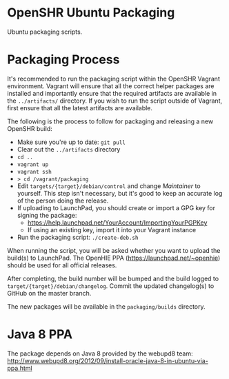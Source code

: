 OpenSHR Ubuntu Packaging
========================

Ubuntu packaging scripts.

Packaging Process
=================
It's recommended to run the packaging script within the OpenSHR Vagrant environment. Vagrant will ensure that all the correct helper packages are installed and importantly ensure that the required artifacts are available in the `../artifacts/` directory. If you wish to run the script outside of Vagrant, first ensure that all the latest artifacts are available.

The following is the process to follow for packaging and releasing a new OpenSHR build:
* Make sure you're up to date: `git pull`
* Clear out the `../artifacts` directory
* `cd ..`
* `vagrant up`
* `vagrant ssh`
* `> cd /vagrant/packaging`
* Edit `targets/{target}/debian/control` and change *Maintainer* to yourself. This step isn't necessary, but it's good to keep an accurate log of the person doing the release.
* If uploading to LaunchPad, you should create or import a GPG key for signing the package:
  * https://help.launchpad.net/YourAccount/ImportingYourPGPKey
  * If using an existing key, import it into your Vagrant instance
* Run the packaging script: `./create-deb.sh`

When running the script, you will be asked whether you want to upload the build(s) to LaunchPad. The OpenHIE PPA (https://launchpad.net/~openhie) should be used for all official releases.

After completing, the build number will be bumped and the build logged to `target/{target}/debian/changelog`. Commit the updated changelog(s) to GitHub on the master branch.

The new packages will be available in the `packaging/builds` directory.

Java 8 PPA
==========
The package depends on Java 8 provided by the webupd8 team: http://www.webupd8.org/2012/09/install-oracle-java-8-in-ubuntu-via-ppa.html
